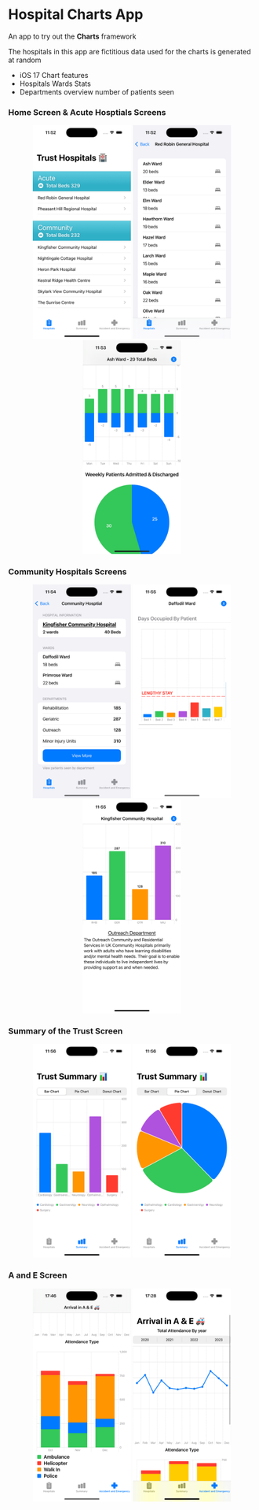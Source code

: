 # Hospital Charts App

An app to try out the **Charts** framework

The hospitals in this app are fictitious data used for the charts is generated at random 

- iOS 17 Chart features
- Hospitals Wards Stats
- Departments overview number of patients seen

### Home Screen & Acute Hosptials Screens

<p align="center">
    <img alt="Both Acute and community hospitals are selectable by trust total number of beds are listed" src="./Photos/Home.png", width="200"/>
    <img alt="Screen for all wards for the acute hospital are listed along with the number of beds" src="./Photos/AcuteDetail.png", width="200"/>
    <img alt="An acute ward admissions and discharges of patients for days in the week. A bar for Admitted and A bar for Discharged. A pie chart displays the statistics for the week." src="./Photos/AcuteChart.png", width="200"/>
</p>

### Community Hospitals Screens

<p align="center">
    <img alt="The wards are listed which goes to community beds view" src="./Photos/CommunityDetail.png", width="200"/>
    <img alt="Scrollable view with the length of stay by bed number for every bed in the ward" src="./Photos/CommunityBeds.png", width="200"/>
    <img alt="A bar chart of each department and the number of patients seen by week." src="./Photos/CommunityDepartments.png", width="200"/>
</p>

### Summary of the Trust Screen

<p align="center">
    <img alt="" src="./Photos/TrustSummaryBar.png", width="200"/>
    <img alt="" src="./Photos/TrustSummaryPie.png", width="200"/>
   <!--  <img alt="" src="./Photos/CommunityDepartments.png", width="200"/> -->
</p>

### A and E Screen

<p align="center">
    <img alt="" src="./Photos/AandEAttendance.png", width="200"/>
    <img alt="" src="./Photos/AandELine.png", width="200"/>
   <!--  <img alt="" src="./Photos/CommunityDepartments.png", width="200"/> -->
</p>
